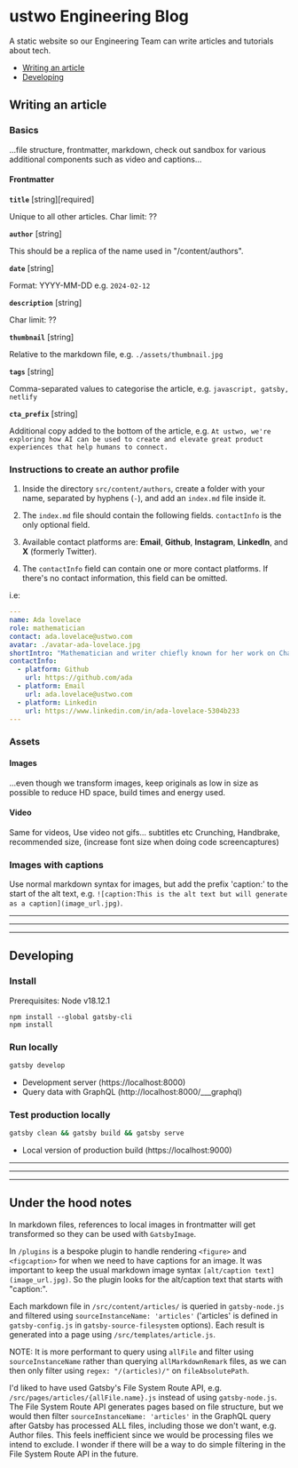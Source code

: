 # ustwo Engineering Blog

A static website so our Engineering Team can write articles and tutorials about tech.

- [Writing an article](#writing-an-article)
- [Developing](#developing)

## Writing an article

### Basics

...file structure, frontmatter, markdown, check out sandbox for various additional components such as video and captions...

#### Frontmatter

**`title`** [string][required]

Unique to all other articles. Char limit: ??

**`author`** [string]

This should be a replica of the name used in "/content/authors".

**`date`** [string]

Format: YYYY-MM-DD e.g. `2024-02-12`

**`description`** [string]

Char limit: ??

**`thumbnail`** [string]

Relative to the markdown file, e.g. `./assets/thumbnail.jpg`

**`tags`** [string]

Comma-separated values to categorise the article, e.g. `javascript, gatsby, netlify`

**`cta_prefix`** [string]

Additional copy added to the bottom of the article, e.g. `At ustwo, we're exploring how AI can be used to create and elevate great product experiences that help humans to connect.`

### Instructions to create an author profile

1. Inside the directory `src/content/authors`, create a folder with your name, separated by hyphens (`-`), and add an `index.md` file inside it.

2. The `index.md` file should contain the following fields. `contactInfo` is the only optional field.

3. Available contact platforms are: **Email**, **Github**, **Instagram**, **LinkedIn**, and **X** (formerly Twitter).

4. The `contactInfo` field can contain one or more contact platforms. If there's no contact information, this field can be omitted.

i.e:

```yaml
---
name: Ada lovelace
role: mathematician
contact: ada.lovelace@ustwo.com
avatar: ./avatar-ada-lovelace.jpg
shortIntro: "Mathematician and writer chiefly known for her work on Charles Babbage's proposed mechanical general-purpose computer, the Analytical Engine."
contactInfo:
  - platform: Github
    url: https://github.com/ada
  - platform: Email
    url: ada.lovelace@ustwo.com
  - platform: Linkedin
    url: https://www.linkedin.com/in/ada-lovelace-5304b233
---
```

### Assets

#### Images

...even though we transform images, keep originals as low in size as possible to reduce HD space, build times and energy used.

#### Video

Same for videos, Use video not gifs... subtitles etc
Crunching, Handbrake, recommended size, (increase font size when doing code screencaptures)

### Images with captions

Use normal markdown syntax for images, but add the prefix 'caption:' to the start of the alt text, e.g. `![caption:This is the alt text but will generate as a caption](image_url.jpg)`.

---
---
---

## Developing

### Install

Prerequisites: Node v18.12.1

```
npm install --global gatsby-cli
npm install
```

### Run locally

```bash
gatsby develop
```

- Development server (https://localhost:8000)
- Query data with GraphQL (http://localhost:8000/___graphql)

### Test production locally

```bash
gatsby clean && gatsby build && gatsby serve
```
- Local version of production build (https://localhost:9000)

---
---
---

## Under the hood notes

In markdown files, references to local images in frontmatter will get transformed so they can be used with `GatsbyImage`.

In `/plugins` is a bespoke plugin to handle rendering `<figure>` and `<figcaption>` for when we need to have captions for an image. It was important to keep the usual markdown image syntax `[alt/caption text](image_url.jpg)`. So the plugin looks for the alt/caption text that starts with "caption:".

Each markdown file in `/src/content/articles/` is queried in `gatsby-node.js` and filtered using `sourceInstanceName: 'articles'` ('articles' is defined in `gatsby-config.js` in `gatsby-source-filesystem` options). Each result is generated into a page using `/src/templates/article.js`. 

NOTE: It is more performant to query using `allFile` and filter using `sourceInstanceName` rather than querying `allMarkdownRemark` files, as we can then only filter using `regex: "/(articles)/"` on `fileAbsolutePath`.

I'd liked to have used Gatsby's File System Route API, e.g. `/src/pages/articles/{allFile.name}.js` instead of using `gatsby-node.js`. The File System Route API generates pages based on file structure, but we would then filter `sourceInstanceName: 'articles'` in the GraphQL query after Gatsby has processed ALL files, including those we don't want, e.g. Author files. This feels inefficient since we would be processing files we intend to exclude. I wonder if there will be a way to do simple filtering in the File System Route API in the future.
